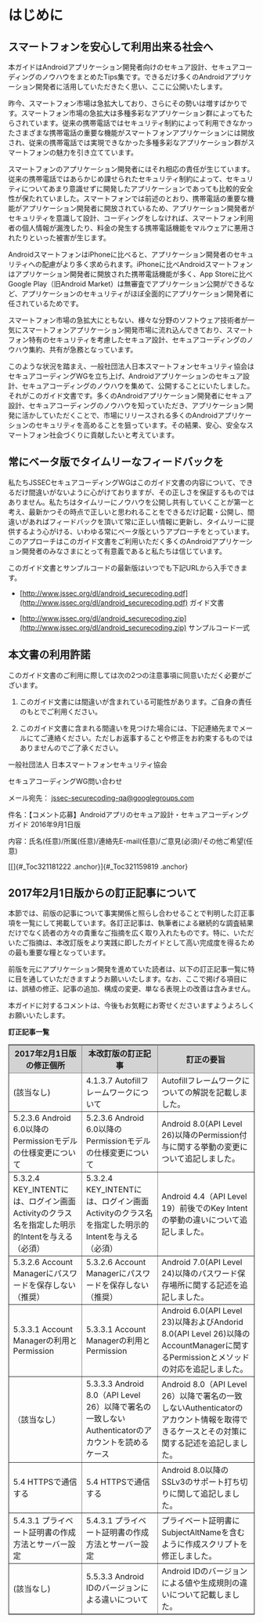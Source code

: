 はじめに
========

スマートフォンを安心して利用出来る社会へ
----------------------------------------

本ガイドはAndroidアプリケーション開発者向けのセキュア設計、セキュアコーディングのノウハウをまとめたTips集です。できるだけ多くのAndroidアプリケーション開発者に活用していただきたく思い、ここに公開いたします。

昨今、スマートフォン市場は急拡大しており、さらにその勢いは増すばかりです。スマートフォン市場の急拡大は多種多彩なアプリケーション群によってもたらされています。従来の携帯電話ではセキュリティ制約によって利用できなかったさまざまな携帯電話の重要な機能がスマートフォンアプリケーションには開放され、従来の携帯電話では実現できなかった多種多彩なアプリケーション群がスマートフォンの魅力を引き立てています。

スマートフォンのアプリケーション開発者にはそれ相応の責任が生じています。従来の携帯電話ではあらかじめ課せられたセキュリティ制約によって、セキュリティについてあまり意識せずに開発したアプリケーションであっても比較的安全性が保たれていました。スマートフォンでは前述のとおり、携帯電話の重要な機能がアプリケーション開発者に開放されているため、アプリケーション開発者がセキュリティを意識して設計、コーディングをしなければ、スマートフォン利用者の個人情報が漏洩したり、料金の発生する携帯電話機能をマルウェアに悪用されたりといった被害が生じます。

AndroidスマートフォンはiPhoneに比べると、アプリケーション開発者のセキュリティへの配慮がより多く求められます。iPhoneに比べAndroidスマートフォンはアプリケーション開発者に開放された携帯電話機能が多く、App
Storeに比べGoogle Play（旧Android
Market）は無審査でアプリケーション公開ができるなど、アプリケーションのセキュリティがほぼ全面的にアプリケーション開発者に任されているためです。

スマートフォン市場の急拡大にともない、様々な分野のソフトウェア技術者が一気にスマートフォンアプリケーション開発市場に流れ込んできており、スマートフォン特有のセキュリティを考慮したセキュア設計、セキュアコーディングのノウハウ集約、共有が急務となっています。

このような状況を踏まえ、一般社団法人日本スマートフォンセキュリティ協会はセキュアコーディングWGを立ち上げ、Androidアプリケーションのセキュア設計、セキュアコーディングのノウハウを集めて、公開することにいたしました。それがこのガイド文書です。多くのAndroidアプリケーション開発者にセキュア設計、セキュアコーディングのノウハウを知っていただき、アプリケーション開発に活かしていただくことで、市場にリリースされる多くのAndroidアプリケーションのセキュリティを高めることを狙っています。その結果、安心、安全なスマートフォン社会づくりに貢献したいと考えています。

常にベータ版でタイムリーなフィードバックを
------------------------------------------

私たちJSSECセキュアコーディングWGはこのガイド文書の内容について、できるだけ間違いがないように心がけておりますが、その正しさを保証するものではありません。私たちはタイムリーにノウハウを公開し共有していくことが第一と考え、最新かつその時点で正しいと思われることをできるだけ記載・公開し、間違いがあればフィードバックを頂いて常に正しい情報に更新し、タイムリーに提供するよう心がける、いわゆる常にベータ版というアプローチをとっています。このアプローチはこのガイド文書をご利用いただく多くのAndroidアプリケーション開発者のみなさまにとって有意義であると私たちは信じています。

このガイド文書とサンプルコードの最新版はいつでも下記URLから入手できます。

-   [http://www.jssec.org/dl/android_securecoding.pdf](http://www.jssec.org/dl/android_securecoding.pdf)
    ガイド文書

-   [http://www.jssec.org/dl/android_securecoding.zip](http://www.jssec.org/dl/android_securecoding.zip)
    サンプルコード一式

本文書の利用許諾
----------------

このガイド文書のご利用に際しては次の2つの注意事項に同意いただく必要がございます。

1.  このガイド文書には間違いが含まれている可能性があります。ご自身の責任のもとでご利用ください。

2.  このガイド文書に含まれる間違いを見つけた場合には、下記連絡先までメールにてご連絡ください。ただしお返事することや修正をお約束するものではありませんのでご了承ください。

一般社団法人 日本スマートフォンセキュリティ協会

セキュアコーディングWG問い合わせ

メール宛先：
[jssec-securecoding-qa@googlegroups.com](mailto:jssec-securecoding-qa@googlegroups.com)

件名：【コメント応募】Androidアプリのセキュア設計・セキュアコーディングガイド
2016年9月1日版

内容：氏名(任意)/所属(任意)/連絡先E-mail(任意)/ご意見(必須)/その他ご希望(任意)

[[]{#_Toc321181222 .anchor}]{#_Toc321159819 .anchor}

2017年2月1日版からの訂正記事について
------------------------------------

本節では、前版の記事について事実関係と照らし合わせることで判明した訂正事項を一覧にして掲載しています。各訂正記事は、執筆者による継続的な調査結果だけでなく読者の方々の貴重なご指摘を広く取り入れたものです。特に、いただいたご指摘は、本改訂版をより実践に即したガイドとして高い完成度を得るための最も重要な糧となっています。

前版を元にアプリケーション開発を進めていた読者は、以下の訂正記事一覧に特に目を通していただきますようお願いいたします。なお、ここで掲げる項目には、誤植の修正、記事の追加、構成の変更、単なる表現上の改善は含みません。

本ガイドに対するコメントは、今後もお気軽にお寄せくださいますようよろしくお願いいたします。

**訂正記事一覧**

<table border="yes" bordercolor="gray">
<thead>
<tr bgcolor="lightgray">
<th>2017年2月1日版の修正個所</th>
<th>本改訂版の訂正記事</th>
<th>訂正の要旨</th>
</tr>
</thead>
<tbody>
<tr>
<td>(該当なし)</td>
<td>4.1.3.7 Autofillフレームワークについて</td>
<td>Autofillフレームワークについての解説を記載しました。</td>
</tr>
<tr>
<td>5.2.3.6 Android 6.0以降のPermissionモデルの仕様変更について</td>
<td>5.2.3.6 Android 6.0以降のPermissionモデルの仕様変更について</td>
<td>Android 8.0(API Level 26)以降のPermission付与に関する挙動の変更について追記しました。</td>
</tr>
<tr>
<td>5.3.2.4 KEY_INTENTには、ログイン画面Activityのクラス名を指定した明示的Intentを与える （必須）</td>
<td>5.3.2.4 KEY_INTENTには、ログイン画面Activityのクラス名を指定した明示的Intentを与える （必須）</td>
<td>Android 4.4（API Level 19）前後でのKey Intentの挙動の違いについて追記しました。</td>
</tr>
<tr>
<td>5.3.2.6 Account Managerにパスワードを保存しない （推奨）</td>
<td>5.3.2.6 Account Managerにパスワードを保存しない （推奨）</td>
<td>Android 7.0(API Level 24)以降のパスワード保存場所に関する記述を追記しました。</td>
</tr>
<tr>
<td>5.3.3.1 Account Managerの利用とPermission</td>
<td>5.3.3.1 Account Managerの利用とPermission</td>
<td>Android 6.0(API Level 23)以降およびAndorid 8.0(API Level 26)以降のAccountManagerに関するPermissionとメソッドの対応を追記しました。</td>
</tr>
<tr>
<td>（該当なし）</td>
<td>5.3.3.3 Android 8.0（API Level 26）以降で署名の一致しないAuthenticatorのアカウントを読めるケース</td>
<td>Android 8.0（API Level 26）以降で署名の一致しないAuthenticatorのアカウント情報を取得できるケースとその対策に関する記述を追記しました。</td>
</tr>
<tr>
<td>5.4 HTTPSで通信する</td>
<td>5.4 HTTPSで通信する</td>
<td>Android 8.0以降のSSLv3のサポート打ち切りに関して追記しました。</td>
</tr>
<tr>
<td>5.4.3.1 プライベート証明書の作成方法とサーバー設定</td>
<td>5.4.3.1 プライベート証明書の作成方法とサーバー設定</td>
<td>プライベート証明書にSubjectAltNameを含むように作成スクリプトを修正しました。</td>
</tr>
<tr>
<td> (該当なし)</td>
<td>5.5.3.3 Android IDのバージョンによる違いについて</td>
<td>Android IDのバージョンによる値や生成規則の違いについて記載しました。</td>
</tr>
</tbody>
</table>
